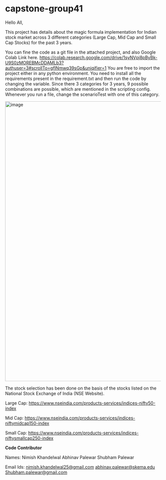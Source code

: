 # capstone-group41

Hello All, 

This project has details about the magic formula implementation for Indian stock market across 3 different categories (Large Cap, Mid Cap and Small Cap Stocks) for the past 3 years. 

You can fine the code as a git file in the attached project, and also Google Colab Link here. https://colab.research.google.com/drive/1syNVpj8pByBk-U9S0zMOREBMcDDAMLb3?authuser=3#scrollTo=gfINmwq39sGp&uniqifier=1 You are free to import the project either in any python environment. You need to install all the requirements present in the requirement.txt and then run the code by changing the variable. Since there 3 categories for 3 years, 9 possible combinations are possible, which are mentioned in the scripting config. Whenever you run a file, change the scenarioTest with one of this category. 


<img width="902" alt="image" src="https://user-images.githubusercontent.com/8732370/199231713-762c7f1f-0179-43eb-9cc6-24533a26ca5f.png">

The stock selection has been done on the basis of the stocks listed on the National Stock Exchange of India (NSE Website). 

Large Cap: https://www.nseindia.com/products-services/indices-nifty50-index

Mid Cap: https://www.nseindia.com/products-services/indices-niftymidcap150-index

Small Cap: https://www.nseindia.com/products-services/indices-niftysmallcap250-index






**Code Contributor**

Names:
Nimish Khandelwal
Abhinav Palewar
Shubham Palewar

Email Ids:
nimish.khandelwal25@gmail.com
abhinav.palewar@skema.edu
Shubham.palewar@gmail.com
